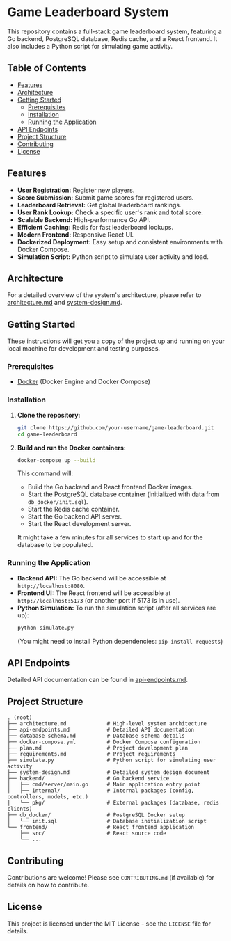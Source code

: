 # Game Leaderboard System

This repository contains a full-stack game leaderboard system, featuring a Go backend, PostgreSQL database, Redis cache, and a React frontend. It also includes a Python script for simulating game activity.

## Table of Contents
- [Features](#features)
- [Architecture](#architecture)
- [Getting Started](#getting-started)
  - [Prerequisites](#prerequisites)
  - [Installation](#installation)
  - [Running the Application](#running-the-application)
- [API Endpoints](#api-endpoints)
- [Project Structure](#project-structure)
- [Contributing](#contributing)
- [License](#license)

## Features
*   **User Registration:** Register new players.
*   **Score Submission:** Submit game scores for registered users.
*   **Leaderboard Retrieval:** Get global leaderboard rankings.
*   **User Rank Lookup:** Check a specific user's rank and total score.
*   **Scalable Backend:** High-performance Go API.
*   **Efficient Caching:** Redis for fast leaderboard lookups.
*   **Modern Frontend:** Responsive React UI.
*   **Dockerized Deployment:** Easy setup and consistent environments with Docker Compose.
*   **Simulation Script:** Python script to simulate user activity and load.

## Architecture
For a detailed overview of the system's architecture, please refer to [architecture.md](architecture.md) and [system-design.md](system-design.md).

## Getting Started
These instructions will get you a copy of the project up and running on your local machine for development and testing purposes.

### Prerequisites
*   [Docker](https://www.docker.com/get-started) (Docker Engine and Docker Compose)

### Installation
1.  **Clone the repository:**
    ```bash
    git clone https://github.com/your-username/game-leaderboard.git
    cd game-leaderboard
    ```

2.  **Build and run the Docker containers:**
    ```bash
    docker-compose up --build
    ```
    This command will:
    *   Build the Go backend and React frontend Docker images.
    *   Start the PostgreSQL database container (initialized with data from `db_docker/init.sql`).
    *   Start the Redis cache container.
    *   Start the Go backend API server.
    *   Start the React development server.

    It might take a few minutes for all services to start up and for the database to be populated.

### Running the Application
*   **Backend API:** The Go backend will be accessible at `http://localhost:8080`.
*   **Frontend UI:** The React frontend will be accessible at `http://localhost:5173` (or another port if 5173 is in use).
*   **Python Simulation:** To run the simulation script (after all services are up):
    ```bash
    python simulate.py
    ```
    (You might need to install Python dependencies: `pip install requests`)

## API Endpoints
Detailed API documentation can be found in [api-endpoints.md](api-endpoints.md).

## Project Structure
```
. (root)
├── architecture.md             # High-level system architecture
├── api-endpoints.md            # Detailed API documentation
├── database-schema.md          # Database schema details
├── docker-compose.yml          # Docker Compose configuration
├── plan.md                     # Project development plan
├── requirements.md             # Project requirements
├── simulate.py                 # Python script for simulating user activity
├── system-design.md            # Detailed system design document
├── backend/                    # Go backend service
│   ├── cmd/server/main.go      # Main application entry point
│   ├── internal/               # Internal packages (config, controllers, models, etc.)
│   └── pkg/                    # External packages (database, redis clients)
├── db_docker/                  # PostgreSQL Docker setup
│   └── init.sql                # Database initialization script
└── frontend/                   # React frontend application
    ├── src/                    # React source code
    └── ...
```

## Contributing
Contributions are welcome! Please see `CONTRIBUTING.md` (if available) for details on how to contribute.

## License
This project is licensed under the MIT License - see the `LICENSE` file for details.
